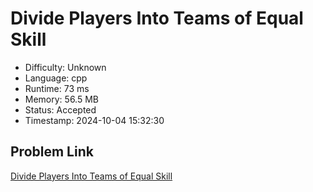 # Divide Players Into Teams of Equal Skill

- Difficulty: Unknown
- Language: cpp
- Runtime: 73 ms
- Memory: 56.5 MB
- Status: Accepted
- Timestamp: 2024-10-04 15:32:30

## Problem Link
[Divide Players Into Teams of Equal Skill](https://leetcode.com/problems/divide-players-into-teams-of-equal-skill)

